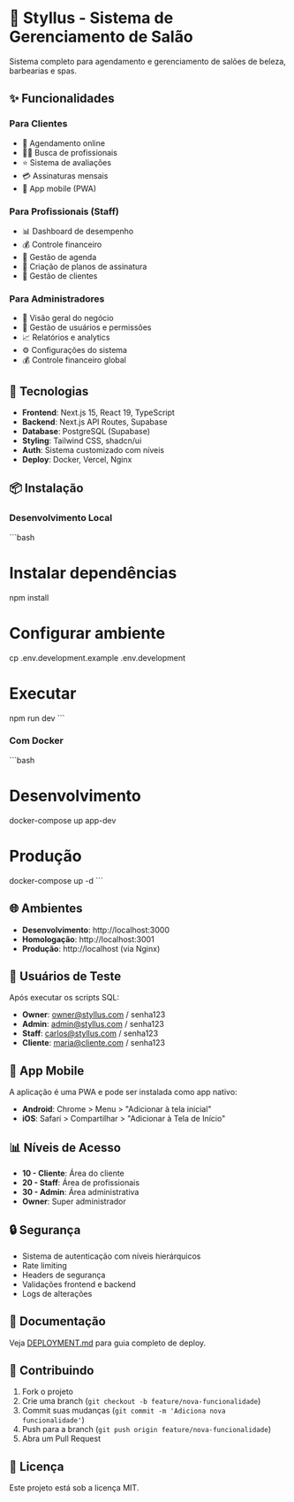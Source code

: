 # 💈 Styllus - Sistema de Gerenciamento de Salão

Sistema completo para agendamento e gerenciamento de salões de beleza, barbearias e spas.

## ✨ Funcionalidades

### Para Clientes
- 📅 Agendamento online
- 👨‍💼 Busca de profissionais
- ⭐ Sistema de avaliações
- 💳 Assinaturas mensais
- 📱 App mobile (PWA)

### Para Profissionais (Staff)
- 📊 Dashboard de desempenho
- 💰 Controle financeiro
- 📅 Gestão de agenda
- 💎 Criação de planos de assinatura
- 👥 Gestão de clientes

### Para Administradores
- 🏢 Visão geral do negócio
- 👥 Gestão de usuários e permissões
- 📈 Relatórios e analytics
- ⚙️ Configurações do sistema
- 💰 Controle financeiro global

## 🚀 Tecnologias

- **Frontend**: Next.js 15, React 19, TypeScript
- **Backend**: Next.js API Routes, Supabase
- **Database**: PostgreSQL (Supabase)
- **Styling**: Tailwind CSS, shadcn/ui
- **Auth**: Sistema customizado com níveis
- **Deploy**: Docker, Vercel, Nginx

## 📦 Instalação

### Desenvolvimento Local

\`\`\`bash
# Instalar dependências
npm install

# Configurar ambiente
cp .env.development.example .env.development

# Executar
npm run dev
\`\`\`

### Com Docker

\`\`\`bash
# Desenvolvimento
docker-compose up app-dev

# Produção
docker-compose up -d
\`\`\`

## 🌐 Ambientes

- **Desenvolvimento**: http://localhost:3000
- **Homologação**: http://localhost:3001
- **Produção**: http://localhost (via Nginx)

## 👤 Usuários de Teste

Após executar os scripts SQL:

- **Owner**: owner@styllus.com / senha123
- **Admin**: admin@styllus.com / senha123
- **Staff**: carlos@styllus.com / senha123
- **Cliente**: maria@cliente.com / senha123

## 📱 App Mobile

A aplicação é uma PWA e pode ser instalada como app nativo:

- **Android**: Chrome > Menu > "Adicionar à tela inicial"
- **iOS**: Safari > Compartilhar > "Adicionar à Tela de Início"

## 📊 Níveis de Acesso

- **10 - Cliente**: Área do cliente
- **20 - Staff**: Área de profissionais
- **30 - Admin**: Área administrativa
- **Owner**: Super administrador

## 🔒 Segurança

- Sistema de autenticação com níveis hierárquicos
- Rate limiting
- Headers de segurança
- Validações frontend e backend
- Logs de alterações

## 📖 Documentação

Veja [DEPLOYMENT.md](./DEPLOYMENT.md) para guia completo de deploy.

## 🤝 Contribuindo

1. Fork o projeto
2. Crie uma branch (`git checkout -b feature/nova-funcionalidade`)
3. Commit suas mudanças (`git commit -m 'Adiciona nova funcionalidade'`)
4. Push para a branch (`git push origin feature/nova-funcionalidade`)
5. Abra um Pull Request

## 📄 Licença

Este projeto está sob a licença MIT.
